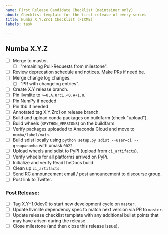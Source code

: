 ```yaml
---
name: First Release Candidate Checklist (maintainer only)
about: Checklist template for the first release of every series
title: Numba X.Y.Zrc1 Checklist (FIXME)
labels: task

---
```



## Numba X.Y.Z

* [ ] Merge to master.
    - [ ] "remaining Pull-Requests from milestone".
* [ ] Review deprecation schedule and notices. Make PRs if need be.
* [ ] Merge change log changes.
    - [ ] "PR with changelog entries".
* [ ] Create X.Y release branch.
* [ ] Pin llvmlite to `>=0.A.0rc1,<0.A+1.0`.
* [ ] Pin NumPy if needed
* [ ] Pin tbb if needed
* [ ] Annotated tag X.Y.Zrc1 on release branch.
* [ ] Build and upload conda packages on buildfarm (check "upload").
* [ ] Build wheels (`$PYTHON_VERSIONS`) on the buildfarm.
* [ ] Verify packages uploaded to Anaconda Cloud and move to `numba/label/main`.
* [ ] Build sdist locally using `python setup.py sdist --user=ci --group=numba` with umask `0022`.
* [ ] Upload wheels and sdist to PyPI (upload from `ci_artifacts`).
* [ ] Verify wheels for all platforms arrived on PyPi.
* [ ] Initialize and verify ReadTheDocs build.
* [ ] Clean up `ci_artifacts`.
* [ ] Send RC announcement email / post announcement to discourse group.
* [ ] Post link to Twitter.

### Post Release:

* [ ] Tag X.Y+1.0dev0 to start new development cycle on `master`.
* [ ] Update llvmlite dependency spec to match next version via PR to `master`.
* [ ] Update release checklist template with any additional bullet points that
      may have arisen during the release.
* [ ] Close milestone (and then close this release issue).

